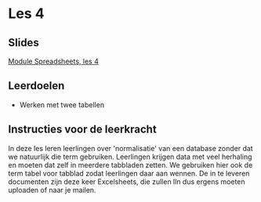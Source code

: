 # Les 4

## Slides

[Module Spreadsheets, les 4](https://slides.com/felienne/python-klas-3-module-1-les-4)

## Leerdoelen

* Werken met twee tabellen

## Instructies voor de leerkracht

In deze les leren leerlingen over 'normalisatie' van een database zonder dat we natuurlijk die term gebruiken. Leerlingen krijgen data met veel herhaling en moeten dat zelf in meerdere tabbladen zetten. We gebruiken hier ook de term tabel voor tabblad zodat leerlingen daar aan wennen. De in te leveren documenten zijn deze keer Excelsheets, die zullen lln dus ergens moeten uploaden of naar je mailen.



